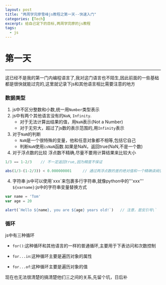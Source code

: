 ```yaml
---
layout: post
title: "两周学完廖雪峰js教程之第一天--快速入门"
categories: [Tech]
excerpt: 给自己定下的目标,两周学完廖的js教程
tags:
  - js
---
```



# 第一天

-------

这已经不是我的第一门内编程语言了,我对这门语言也不陌生,因此前面的一些基础都是很快就能过完的,这里就记录下js和其他语言相比需要注意的地方


### 数据类型

1. js中不区分整数和小数,统一用`Number`类型表示
2. js中有两个其他语言没有的`NaN`, `Infinity`.
    - 对于无法计算出结果的值，用`NaN`表示(Not a Number)
    - 对于无穷大，超过了js数的表示范围的,用`Infinity`表示
3. 对于`NaN`的判断
    - `NaN`是一个很特殊的变量，他和任意对象都不相等,包括它自己
    - 判断`NaN`使用`isNaN`函数.如果是NaN，返回true(NaN,不是一个数)
3. 对于浮点数的比较
    浮点数不精确,尽量不要用计算结果来比较大小

```javascript
1/3 == 1-2/3    // 不一定返回true,因为精度不保证

abs(1/3-(1-2/3)) < 0.000000001     // 通过两浮点数的差的绝对值和一个精确读阀值来判断是否可以当做相等
```

4. 字符串
    js中可以使用\`xxx\`来包裹多行字符串,就像python中的'''xxx'''
    `${varname}`:js中的字符串变量替换方式

```javascript
var name = 'Tom'
var age = 20

alert(`Hello ${name}, you are ${age} years old!`)   // 注意，是反引号\`
```



### 循环

js中有三种循环

- `for()`:这种循环和其他语言的一样的普通循环,主要用于下表访问和次数控制

- `for...in`:这种循环主要是遍历对象的属性

- `for...of`:这种循环主要是遍历对象的值

现在也无法很清楚的搞清楚他们三之间的关系,先留个坑，日后补

